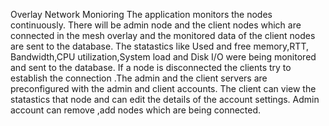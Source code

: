 Overlay Network Monioring
The application monitors the nodes continuously. There will be admin node and the client nodes which are connected in the mesh overlay and the monitored data of the client nodes are sent to the database.
The statastics like Used and free memory,RTT, Bandwidth,CPU utilization,System load and Disk I/O were being monitored and sent to the database.
If a node is disconnected the clients try to establish the connection .The admin and the client servers are preconfigured with the admin and client accounts. The client can view the statastics that node and can edit the details of the account settings. Admin account can remove ,add nodes which are being connected.

